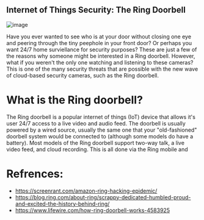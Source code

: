 ## Internet of Things Security: The Ring Doorbell 
![image](https://user-images.githubusercontent.com/50071378/161210894-21c6a8f0-fdcf-4dbd-a57c-c4167c00fa75.png)


Have you ever wanted to see who is at your door without closing one eye and peering through the tiny peephole in your front door? Or perhaps you want 24/7 home surviellance for security purposes? These are just a few of the reasons why someone might be interested in a Ring doorbell. However, what if you weren't the only one watching and listening to these cameras? This is one of the many security threats that are possible with the new wave of cloud-based security cameras, such as the Ring doorbell.

# What is the Ring doorbell?

The Ring doorbell is a popular internet of things (IoT) device that allows it's user 24/7 access to a live video and audio feed. The doorbell is usually powered by a wired source, usually the same one that your "old-fashioned" doorbell system would be connected to (although some models do have a battery). Most models of the Ring doorbell support two-way talk, a live video feed, and cloud recording. This is all done via the Ring mobile and


# Refrences:
- https://screenrant.com/amazon-ring-hacking-epidemic/
- https://blog.ring.com/about-ring/scrappy-dedicated-humbled-proud-and-excited-the-history-behind-ring/
- https://www.lifewire.com/how-ring-doorbell-works-4583925
